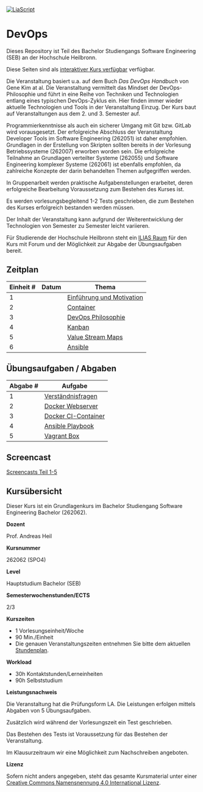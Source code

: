 <!--

author:   Andreas Heil

email:    andreas.heil@hs-heilbronn.de

version:  0.3

language: de

narrator: DE German Male

tags: devops, lecture

comment:  

-->


[![LiaScript](https://raw.githubusercontent.com/LiaScript/LiaScript/master/badges/course.svg)](https://LiaScript.github.io/course/?https://github.com/aheil/devops) 

# DevOps

Dieses Repository ist Teil des Bachelor Studiengangs Software Engineering (SEB) an der Hochschule Heilbronn.

 Diese Seiten sind als [interaktiver Kurs verfügbar](https://liascript.github.io/course/?https://github.com/aheil/devops) verfügbar.

Die Veranstaltung basiert u.a. auf dem Buch *Das DevOps Handbuch* von Gene Kim at al. Die Veranstaltung vermittelt das Mindset der DevOps-Philosophie und führt in eine Reihe von Techniken und Technologien entlang eines typischen DevOps-Zyklus ein. Hier finden immer wieder aktuelle Technologien und Tools in der Veranstaltung Einzug. Der Kurs baut auf Veranstaltungen aus dem 2. und 3. Semester auf.

Programmierkenntnisse als auch ein sicherer Umgang mit Git bzw. GitLab wird vorausgesetzt. Der erfolgreiche Abschluss der Veranstaltung Developer Tools im Software Engineering (262051) ist daher empfohlen. Grundlagen in der Erstellung von Skripten sollten bereits in der Vorlesung Betriebssysteme (262007) erworben worden sein. Die erfolgreiche Teilnahme an Grundlagen verteilter Systeme (262055) und Software Engineering komplexer Systeme (262061) ist ebenfalls empfohlen, da zahlreiche Konzepte der darin behandelten Themen aufgegriffen werden.

In Gruppenarbeit werden praktische Aufgabenstellungen erarbeitet, deren erfolgreiche Bearbeitung Voraussetzung zum Bestehen des Kurses ist.

Es werden vorlesungsbegleitend 1-2 Tests geschrieben, die zum Bestehen des Kurses erfolgreich bestanden werden müssen.

Der Inhalt der Veranstaltung kann aufgrund der Weiterentwicklung der Technologien von Semester zu Semester leicht variieren.

Für Studierende der Hochschule Heilbronn steht ein [ILIAS Raum](https://ilias.hs-heilbronn.de/goto.php?target=crs_262954&client_id=iliashhn) für den Kurs mit Forum und der Möglichkeit zur Abgabe der Übungsaufgaben bereit.

## Zeitplan 

| Einheit # | Datum | Thema |
|---|---|---|
| 1 | | [Einführung und Motivation](https://liascript.github.io/course/?https://raw.githubusercontent.com/aheil/devops/master/lectures/01_einfuehrung.md#1) |
| 2 | | [Container](https://liascript.github.io/course/?https://raw.githubusercontent.com/aheil/devops/master/lectures/02_container.md#1)|
| 3 | | [DevOps Philosophie](https://liascript.github.io/course/?https://raw.githubusercontent.com/aheil/devops/master/lectures/03_philosophie.md#1) |
| 4 | | [Kanban](https://liascript.github.io/course/?https://raw.githubusercontent.com/aheil/devops/master/lectures/04_kanban.md#1) |
| 5 | | [Value Stream Maps](https://liascript.github.io/course/?https://raw.githubusercontent.com/aheil/devops/master/lectures/05_vsm.md#1) | 
| 6 | | [Ansible](https://liascript.github.io/course/?https://raw.githubusercontent.com/aheil/devops/master/lectures/06_ansible.md#1)|

## Übungsaufgaben / Abgaben 

| Abgabe # | Aufgabe |
|---|---|
| 1 | [Verständnisfragen](https://liascript.github.io/course/?https://raw.githubusercontent.com/aheil/devops/master/lectures/99_exercise.md#1) |
| 2 | [Docker Webserver](https://liascript.github.io/course/?https://raw.githubusercontent.com/aheil/devops/master/lectures/99_exercise.md#2) |
| 3 | [Docker CI-Container](https://liascript.github.io/course/?https://raw.githubusercontent.com/aheil/devops/master/lectures/99_exercise.md#3) |
| 4 | [Ansible Playbook](https://liascript.github.io/course/?https://raw.githubusercontent.com/aheil/devops/master/lectures/99_exercise.md#4) |
| 5 | [Vagrant Box](https://liascript.github.io/course/?https://raw.githubusercontent.com/aheil/devops/master/lectures/99_exercise.md#5) |
## Screencast

[Screencasts Teil 1-5](https://youtube.com/playlist?list=PLBXz7ZC5wx7jL3kXRIkdOT9Jh7CbdjXqJ)
## Kursübersicht 

Dieser Kurs ist ein Grundlagenkurs im Bachelor Studiengang Software Engineering Bachelor (262062).

**Dozent**

Prof. Andreas Heil

**Kursnummer**

262062 (SPO4)

**Level**

Hauptstudium Bachelor (SEB)

**Semesterwochenstunden/ECTS**

2/3

**Kurszeiten**

- 1 Vorlesungseinheit/Woche
- 90 Min./Einheit
- Die genauen Veranstaltungszeiten entnehmen Sie bitte dem aktuellen [Stundenplan](https://splan.hs-heilbronn.de/). 

**Workload**

- 30h Kontaktstunden/Lerneinheiten
- 90h Selbststudium

**Leistungsnachweis**

Die Veranstaltung hat die Prüfungsform LA. Die Leistungen erfolgen mittels Abgaben von 5 Übungsaufgaben. 

Zusätzlich wird während der Vorlesungszeit ein Test geschrieben. 

Das Bestehen des Tests ist Voraussetzung für das Bestehen der Veranstaltung. 

Im Klausurzeitraum wir eine Möglichkeit zum Nachschreiben angeboten. 

**Lizenz**

Sofern nicht anders angegeben, steht das gesamte Kursmaterial unter einer [Creative Commons Namensnennung 4.0 International Lizenz](https://creativecommons.org/licenses/by/4.0/). 